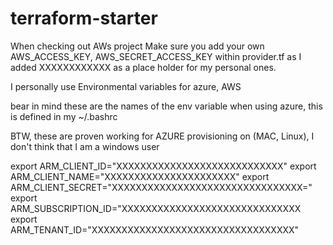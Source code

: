 # terraform-starter

When checking out AWs project
Make sure you add your own AWS_ACCESS_KEY, AWS_SECRET_ACCESS_KEY within provider.tf as I added XXXXXXXXXXXX as a place holder for my personal ones.

I personally use Environmental variables for azure, AWS 


bear in mind these are the names of the env variable when using azure, this is defined in my ~/.bashrc

BTW, these are proven working for AZURE provisioning on (MAC, Linux), I don't think that I am a windows user

export ARM_CLIENT_ID="XXXXXXXXXXXXXXXXXXXXXXXXXXXX"
export ARM_CLIENT_NAME="XXXXXXXXXXXXXXXXXXXXXX"
export ARM_CLIENT_SECRET="XXXXXXXXXXXXXXXXXXXXXXXXXXXXXXXX="
export ARM_SUBSCRIPTION_ID="XXXXXXXXXXXXXXXXXXXXXXXXXXXXXX
export ARM_TENANT_ID="XXXXXXXXXXXXXXXXXXXXXXXXXXXXXXXXXX"

